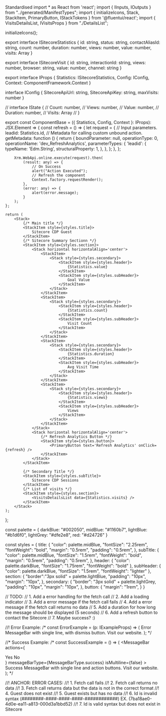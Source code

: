 Standardised
import * as React from 'react';
import { IInputs, IOutputs } from "../generated/ManifestTypes";
import { initializeIcons, Stack, StackItem, PrimaryButton, IStackTokens } from '@fluentui/react';
import { VisitsDetailsList, IVisitsProps } from "./DetailsList";

initializeIcons();

export interface ISitecoreStatistics {
    id: string,
    status: string,
    contactAliasId: string,
    count: number,
    duration: number,
    views: number,
    value: number,
    visits: Array<ISitecoreVisit>
}

export interface ISitecoreVisit {
    id: string,
    interactionId: string,
    views: number,
    browser: string,
    value: number,
    channel: string
}

export interface IProps {
    Statistics: ISitecoreStatistics,
    Config: IConfig,
    Context: ComponentFramework.Context<IInputs>
}

interface IConfig  {
    SitecoreApiUrl: string,
    SitecoreApiKey: string,
    maxVisits: number
}

// interface IState {
//     Count: number,
//     Views: number,
//     Value: number,
//     Duration: number,
//     Visits: Array<ISitecoreVisit>
// }



export const ComponentBase = ({ Statistics, Config, Context }: IProps): JSX.Element => {
    const refresh = () => {
        let request = {
            // Input parameters.
            leadid: Statistics.id,
            // Metadata for calling custom unbound action.
            getMetadata: function () {
                return {
                    boundParameter: null,
                    operationType: 0,
                    operationName: 'dev_RefreshAnalytics',
                    parameterTypes: {
                        'leadid': {
                            typeName: 'Edm.String',
                            structuralProperty: 1,
                        },
                    },
                };
            },
        };

        Xrm.WebApi.online.execute(request).then(
            (result: any) => {
                // On Success
                alert("Action Executed");
                // Refresh the component
                Context.factory.requestRender();
            },
            (error: any) => {
                alert(error.message);
            }
        );
    };

    return (
        <Stack>
            {/* Main title */}
            <StackItem style={styles.title}>
                Sitecore CDP Guest
            </StackItem>
            {/* Sitecore Summary Sectionn */}
            <StackItem style={styles.section}>
                <Stack horizontal horizontalAlign='center'>
                    <StackItem>
                        <Stack style={styles.secondary}>
                            <StackItem style={styles.header}>
                                {Statistics.value}
                            </StackItem>
                            <StackItem style={styles.subHeader}>
                                Goal Value
                            </StackItem>
                        </Stack>
                    </StackItem>
                    <StackItem>
                        <Stack style={styles.secondary}>
                            <StackItem style={styles.header}>
                                {Statistics.count}
                            </StackItem>
                            <StackItem style={styles.subHeader}>
                                Visit Count
                            </StackItem>
                        </Stack>
                    </StackItem>
                    <StackItem>
                        <Stack style={styles.secondary}>
                            <StackItem style={styles.header}>
                                {Statistics.duration}
                            </StackItem>
                            <StackItem style={styles.subHeader}>
                                Avg Visit Time
                            </StackItem>
                        </Stack>
                    </StackItem>
                    <StackItem>
                        <Stack style={styles.secondary}>
                            <StackItem style={styles.header}>
                                {Statistics.views}
                            </StackItem>
                            <StackItem style={styles.subHeader}>
                                Views
                            </StackItem>
                        </Stack>
                    </StackItem>
                </Stack>
                <Stack horizontal horizontalAlign='center'>
                    {/* Refresh Analytics Button */}
                    <StackItem style={styles.button}>
                        <PrimaryButton text='Refresh Analytics' onClick={refresh} />
                    </StackItem>
                </Stack>
            </StackItem>

            {/* Secondary Title */}
            <StackItem style={styles.subTitle}>
                Sitecore CDP Sessions
            </StackItem>
            {/* List of visits */}
            <StackItem style={styles.section}>
                <VisitsDetailsList data={Statistics.visits} />
            </StackItem>
        </Stack>
    );
};

const palette = {
    darkBlue: "#002050",
    midBlue: "#1160b7",
    lightBlue: "#b1d6f0",
    lightGrey: "#dfe2e8",
    red: "#d24726"
}


const styles = {
    title: {
        "color": palette.midBlue,
        "fontSize": "2.25rem",
        "fontWeight": "bold",
        "margin": "0.5rem",
        "padding": "0.5rem",
    },
    subTitle: {
        "color": palette.midBlue,
        "fontSize": "1.5rem",
        "fontWeight": "bold",
        "margin": "0.5rem",
        "padding": "0.5rem",
    },
    header: {
        "color": palette.darkBlue,
        "fontSize": "1.75rem",
        "fontWeight": "bold"
    },
    subHeader: {
        "color": palette.darkBlue,
        "fontSize": "1.5rem",
        "fontWeight": "lighter"
    },
    section: {
        "border":"3px solid" + palette.lightBlue,
        "padding": "10px",
        "margin": "10px",
    },
    secondary: {
        "border": "3px solid" + palette.lightGrey,
        "padding": "10px",
        "margin": "10px",
    },
    button: {
        "margin": "1rem",
    }
}



// TODO:
// 1. Add a error handling for the fetch call
// 2. Add a loading indicator
// 3. Add a error message if the fetch call fails
// 4. Add a error message if the fetch call returns no data
// 5. Add a duration for how long the message should be displayed (5 seconds)
// 6. Add a refresh button to contact the Sitecore
// 7. Maybe success? :)

//! Error Example:
/*
    const ErrorExample = (p: IExampleProps) => (
    <MessageBar
        messageBarType={MessageBarType.error}
        isMultiline={false}
        onDismiss={p.resetChoice}
        dismissButtonAriaLabel="Close"
    >
        Error MessageBar with single line, with dismiss button.
        <Link href="www.bing.com" target="_blank" underline>
        Visit our website.
        </Link>
    </MessageBar>
    );
*/

//* Success Example:
/*
    const SuccessExample = () => (
    <MessageBar
        actions={
        <div>
            <MessageBarButton>Yes</MessageBarButton>
            <MessageBarButton>No</MessageBarButton>
        </div>
        }
        messageBarType={MessageBarType.success}
        isMultiline={false}
    >
        Success MessageBar with single line and action buttons.
        <Link href="www.bing.com" target="_blank" underline>
        Visit our website.
        </Link>
    </MessageBar>
    );
*/

//! ANCHOR: ERROR CASES:
//! 1. Fetch call fails
//! 2. Fetch call returns no data
//! 3. Fetch call returns data but the data is not in the correct format
//! 4. Guest does not exist
//! 5. Guest exists but has no data
//! 6. Id is invalid syntax (########-####-####-####-############) EX. (7ba18ae0-4d0e-ea11-a813-000d3a1bbd52)
//! 7. Id is valid syntax but does not exist in Sitecore
